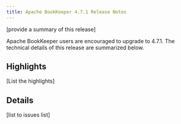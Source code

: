 ```yaml
---
title: Apache BookKeeper 4.7.1 Release Notes
---
```


[provide a summary of this release]

Apache BookKeeper users are encouraged to upgrade to 4.7.1. The technical details of this release are summarized
below.

## Highlights

[List the highlights]

## Details

[list to issues list]

